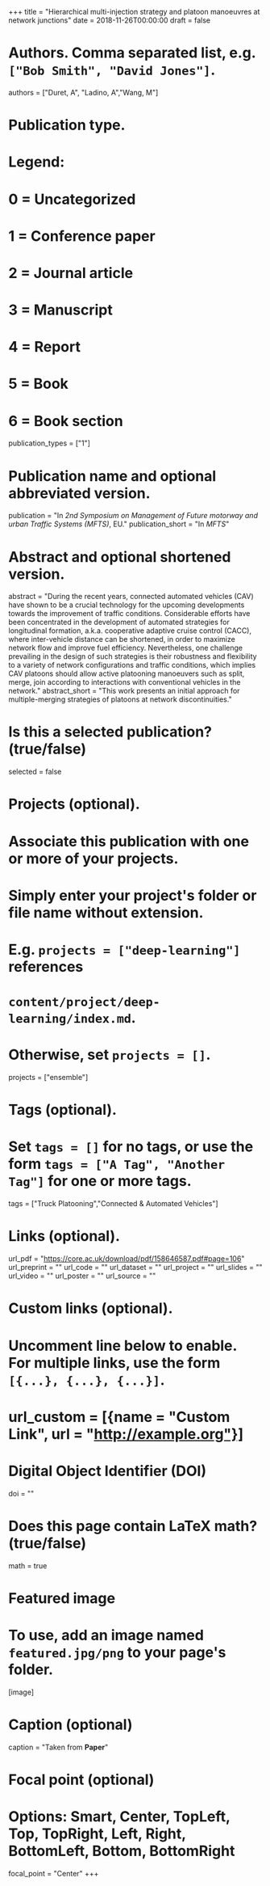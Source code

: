 +++
title = "Hierarchical multi-injection strategy and platoon manoeuvres at network junctions"
date = 2018-11-26T00:00:00
draft = false

# Authors. Comma separated list, e.g. `["Bob Smith", "David Jones"]`.
authors = ["Duret, A", "Ladino, A","Wang, M"]

# Publication type.
# Legend:
# 0 = Uncategorized
# 1 = Conference paper
# 2 = Journal article
# 3 = Manuscript
# 4 = Report
# 5 = Book
# 6 = Book section
publication_types = ["1"]

# Publication name and optional abbreviated version.
publication = "In *2nd Symposium on Management of Future motorway and urban Traffic Systems (MFTS)*, EU."
publication_short = "In *MFTS*"

# Abstract and optional shortened version.
abstract = "During the recent years, connected automated vehicles (CAV) have shown to be a crucial technology for the upcoming developments towards the improvement of traffic conditions. Considerable efforts have been concentrated in the development of automated strategies for longitudinal formation, a.k.a. cooperative adaptive cruise control (CACC), where inter-vehicle distance can be shortened, in order to maximize network flow and improve fuel efficiency. Nevertheless, one challenge prevailing in the design of such strategies is their robustness and flexibility to a variety of network configurations and traffic conditions, which implies CAV platoons should allow active platooning manoeuvers such as split, merge, join according to interactions with conventional vehicles in the network."
abstract_short = "This work presents an initial approach for multiple-merging strategies of platoons at network discontinuities."

# Is this a selected publication? (true/false)
selected = false

# Projects (optional).
#   Associate this publication with one or more of your projects.
#   Simply enter your project's folder or file name without extension.
#   E.g. `projects = ["deep-learning"]` references 
#   `content/project/deep-learning/index.md`.
#   Otherwise, set `projects = []`.
projects = ["ensemble"]

# Tags (optional).
#   Set `tags = []` for no tags, or use the form `tags = ["A Tag", "Another Tag"]` for one or more tags.
tags = ["Truck Platooning","Connected & Automated Vehicles"]

# Links (optional).
url_pdf = "https://core.ac.uk/download/pdf/158646587.pdf#page=106"
url_preprint = ""
url_code = ""
url_dataset = ""
url_project = ""
url_slides = ""
url_video = ""
url_poster = ""
url_source = ""

# Custom links (optional).
#   Uncomment line below to enable. For multiple links, use the form `[{...}, {...}, {...}]`.
# url_custom = [{name = "Custom Link", url = "http://example.org"}]

# Digital Object Identifier (DOI)
doi = ""

# Does this page contain LaTeX math? (true/false)
math = true

# Featured image
# To use, add an image named `featured.jpg/png` to your page's folder. 
[image]
  # Caption (optional)
  caption = "Taken from  **Paper**"

  # Focal point (optional)
  # Options: Smart, Center, TopLeft, Top, TopRight, Left, Right, BottomLeft, Bottom, BottomRight
  focal_point = "Center"
+++
